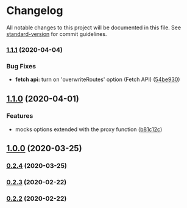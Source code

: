 # Changelog

All notable changes to this project will be documented in this file. See [standard-version](https://github.com/conventional-changelog/standard-version) for commit guidelines.

### [1.1.1](https://github.com/ivan-rozhon/http-mocks/compare/v1.1.0...v1.1.1) (2020-04-04)


### Bug Fixes

* **fetch api:** turn on 'overwriteRoutes' option (Fetch API) ([54be930](https://github.com/ivan-rozhon/http-mocks/commit/54be930da9c0abaa6f1b6d1f84e69c674d64c55a))

## [1.1.0](https://github.com/ivan-rozhon/http-mocks/compare/v1.0.0...v1.1.0) (2020-04-01)


### Features

* mocks options extended with the proxy function ([b81c12c](https://github.com/ivan-rozhon/http-mocks/commit/b81c12c746612bdb98cf66fe59c44654671e4496))

## [1.0.0](https://github.com/ivan-rozhon/http-mocks/compare/v0.2.4...v1.0.0) (2020-03-25)

### [0.2.4](https://github.com/ivan-rozhon/http-mocks/compare/v0.2.3...v0.2.4) (2020-03-25)

### [0.2.3](https://github.com/ivan-rozhon/http-mocks/compare/v0.2.2...v0.2.3) (2020-02-22)

### [0.2.2](https://github.com/ivan-rozhon/http-mocks/compare/v0.0.0...v0.2.2) (2020-02-22)
